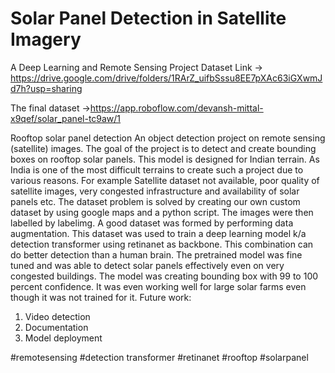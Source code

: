 # Solar Panel Detection in Satellite Imagery
A Deep Learning and Remote Sensing Project
Dataset Link -> https://drive.google.com/drive/folders/1RArZ_uifbSssu8EE7pXAc63iGXwmJd7h?usp=sharing

The final dataset ->https://app.roboflow.com/devansh-mittal-x9qef/solar_panel-tc9aw/1


Rooftop solar panel detection
An object detection project on remote sensing (satellite) images. 
The goal of the project is to detect and create bounding boxes on rooftop solar panels.
This model is designed for Indian terrain. As India is one of the most difficult terrains to create such a project due to various reasons. For example Satellite dataset not available, poor quality of satellite images, very congested infrastructure and availability of solar panels etc.
The dataset problem is solved by creating our own custom dataset by using google maps and a python script.
The images were then labelled by labelimg. A good dataset was formed by performing data augmentation.
This dataset was used to train a deep learning model k/a detection transformer using retinanet as backbone.
This combination can do better detection than a human brain.
The pretrained model was fine tuned and was able to detect solar panels effectively even on very congested buildings.
The model was creating bounding box with 99 to 100 percent confidence.
It was even working well for large solar farms even though it was not trained for it.
Future work:
1.	Video detection
2.	Documentation
3.	Model deployment

#remotesensing
#detection transformer
#retinanet
#rooftop
#solarpanel
